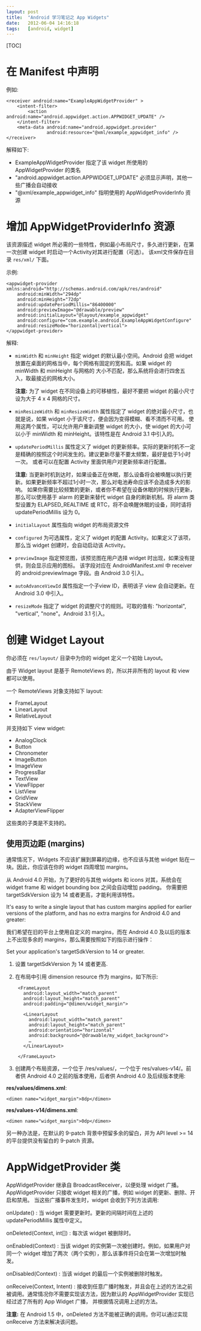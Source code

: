 ```yaml
---
layout: post
title:  "Android 学习笔记之 App Widgets"
date:   2012-06-04 14:16:18
tags:   [android, widget]
---
```


[TOC]

在 Manifest 中声明
==================

例如:

    <receiver android:name="ExampleAppWidgetProvider" >
        <intent-filter>
            <action android:name="android.appwidget.action.APPWIDGET_UPDATE" />
        </intent-filter>
        <meta-data android:name="android.appwidget.provider"
                   android:resource="@xml/example_appwidget_info" />
    </receiver>

解释如下:

* ExampleAppWidgetProvider 指定了该 widget 所使用的 AppWidgetProvider 的类名
* "android.appwidget.action.APPWIDGET_UPDATE" 必须显示声明，其他一些广播会自动接收
* "@xml/example_appwidget_info" 指明使用的 AppWidgetProviderInfo 资源

增加 AppWidgetProviderInfo 资源
===============================

该资源描述 widget 所必需的一些特性，例如最小布局尺寸，多久进行更新，在第一次创建 widget 时启动一个Activity对其进行配置（可选）。
该xml文件保存在目录 `res/xml/` 下面。

示例:

    <appwidget-provider xmlns:android="http://schemas.android.com/apk/res/android"
        android:minWidth="294dp"
        android:minHeight="72dp"
        android:updatePeriodMillis="86400000"
        android:previewImage="@drawable/preview"
        android:initialLayout="@layout/example_appwidget"
        android:configure="com.example.android.ExampleAppWidgetConfigure" 
        android:resizeMode="horizontal|vertical">
    </appwidget-provider>

解释:

* `minWidth` 和 `minHeight` 指定 widget 的默认最小空间。Android 会把 widget 放置在桌面的网格当中，每个网格有固定的宽和高。如果 widget 的 minWidth 和 minHeight 与网格的
  大小不匹配，那么系统将会进行四舍五入，取最接近的网格大小。

  **注意:** 为了 widget 在不同设备上的可移植性，最好不要把 widget 的最小尺寸设为大于 4 x 4 网格的尺寸。

* `minResizeWidth` 和 `minResizeWidth` 属性指定了 widget 的绝对最小尺寸，也就是说，如果 widget 小于该尺寸，便会因为变得模糊、看不清而不可用。
  使用这两个属性，可以允许用户重新调整 widget 的大小，使 widget 的大小可以小于 minWidth 和 minHeight。该特性是在 Android 3.1 中引入的。

* `updatePeriodMillis` 属性定义了 widget 的更新频率。实际的更新时机不一定是精确的按照这个时间发生的。建议更新尽量不要太频繁，最好是低于1小时一次。
  或者可以在配置 Activity 里面供用户对更新频率进行配置。

  **注意:** 当更新时机到达时，如果设备正在休眠，那么设备将会被唤醒以执行更新。如果更新频率不超过1小时一次，那么对电池寿命应该不会造成多大的影响。
  如果你需要比较频繁的更新，或者你不希望在设备休眠的时候执行更新，那么可以使用基于 alarm 的更新来替代 widget 自身的刷新机制。将 alarm 类型设置为
  ELAPSED_REALTIME 或 RTC，将不会唤醒休眠的设备，同时请将 updatePeriodMillis 设为 0。

* `initialLayout` 属性指向 widget 的布局资源文件

* `configured` 为可选属性，定义了 widget 的配置 Activity。如果定义了该项，那么当 widget 创建时，会自动启动该 Activity。

* `previewImage` 指定预览图，该预览图在用户选择 widget 时出现，如果没有提供，则会显示应用的图标。
  该字段对应在 AndroidManifest.xml 中 receiver 的 android:previewImage 字段。由 Android 3.0 引入。

* `autoAdvanceViewId` 属性指定一个子view ID，表明该子 view 会自动更新。在 Android 3.0 中引入。

* `resizeMode` 指定了 widget 的调整尺寸的规则。可取的值有: "horizontal", "vertical", "none"。Android 3.1 引入。

创建 Widget Layout
==================

你必须在 `res/layout/` 目录中为你的 widget 定义一个初始 Layout。

由于 Widget layout 是基于 RemoteViews 的，所以并非所有的 layout 和 view 都可以使用。

一个 RemoteViews 对象支持如下 layout:

* FrameLayout
* LinearLayout
* RelativeLayout

并支持如下 view widget:

* AnalogClock
* Button
* Chronometer
* ImageButton
* ImageView
* ProgressBar
* TextView
* ViewFlipper
* ListView
* GridView
* StackView
* AdapterViewFlipper

这些类的子类是不支持的。

使用页边距 (margins)
--------------------

通常情况下，Widgets 不应该扩展到屏幕的边缘，也不应该与其他 widget 贴在一块。因此，你应该在你的 widget 四周增加 margins。

从 Android 4.0 开始，为了更好的与其他 widgets 和 icons 对其，系统会在 widget frame 和 widget bounding box 之间会自动增加 padding。
你需要把 targetSdkVersion 设为 14 或者更高，才能利用该特性。

It's easy to write a single layout that has custom margins applied for earlier
versions of the platform, and has no extra margins for Android 4.0 and greater:

我们希望在旧的平台上使用自定义的 margins，而在 Android 4.0 及以后的版本上不出现多余的 margins，那么需要按照如下的指示进行操作：


Set your application's targetSdkVersion to 14 or greater.

1. 设置 targetSdkVersion 为 14 或者更高.
1. 在布局中引用 dimension resource 作为 margins，如下所示:

        <FrameLayout
          android:layout_width="match_parent"
          android:layout_height="match_parent"
          android:padding="@dimen/widget_margin">
        
          <LinearLayout
            android:layout_width="match_parent"
            android:layout_height="match_parent"
            android:orientation="horizontal"
            android:background="@drawable/my_widget_background">
            …
          </LinearLayout>
        
        </FrameLayout>

1. 创建两个布局资源，一个位于 /res/values/，一个位于 res/values-v14/。前者供 Android 4.0 之前的版本使用，后者供 Android 4.0 及后续版本使用:

**res/values/dimens.xml**:

    <dimen name="widget_margin">8dp</dimen>

**res/values-v14/dimens.xml**:

    <dimen name="widget_margin">0dp</dimen>

另一种办法是，在默认的 9-patch 背景中预留多余的留白，并为 API level >= 14 的平台提供没有留白的 9-patch 资源。


AppWidgetProvider 类
====================

AppWidgetProvider 继承自 BroadcastReceiver，以便处理 widget 广播。AppWidgetProvider 只接收 widget 相关的广播，例如 widget 的更新、删除、开启和禁用。
当这些广播事件发生时，widget 会收到下列方法调用:

onUpdate()
:   当 widget 需要更新时。更新的间隔时间在上述的 updatePeriodMillis 属性中定义。

onDeleted(Context, int[])
:   每次该 widget 被删除时。

onEnabled(Context)
:   当该 widget 的实例第一次被创建时。例如，如果用户对同一个 widget 增加了两次（两个实例），那么该事件将只会在第一次增加时触发。

onDisabled(Context)
:   当该 widget 的最后一个实例被删除时触发。

onReceive(Context, Intent)
:   接收到任意广播时触发，并且会在上述的方法之前被调用。通常情况你不需要实现该方法，因为默认的 AppWidgetProvider 实现已经过滤了所有的 App Widget 广播，
    并根据情况调用上述的方法。

**注意:** 在 Android 1.5 中，onDeleted 方法不能被正确的调用。你可以通过实现 onReceive 方法来解决该问题。